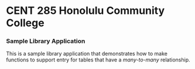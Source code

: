 # CENT 285 Honolulu Community College
### Sample Library Application

This is a sample library application that demonstrates
how to make functions to support entry for tables that
have a _many-to-many_ relationship.
